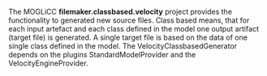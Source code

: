 The MOGLiCC **filemaker.classbased.velocity** project provides the functionality to generated new source files. Class based means, that for each input artefact and each class defined in the model one output artifact (target file) is generated. A single target file is based on the data of one single class defined in the model. The VelocityClassbasedGenerator depends on the plugins StandardModelProvider and the VelocityEngineProvider.